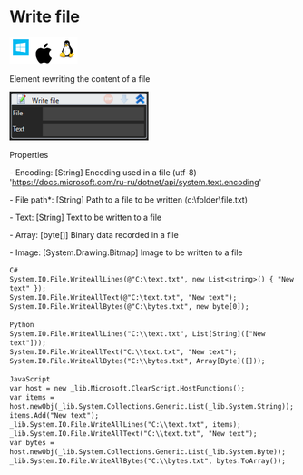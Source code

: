 # Write file

![](<../../../.gitbook/assets/image (22).png>)

Element rewriting the content of a file

![](<../../../.gitbook/assets/1 (129).png>)

Properties

&#x20;\- Encoding: \[String] Encoding used in a file (utf-8) 'https://docs.microsoft.com/ru-ru/dotnet/api/system.text.encoding'

&#x20;\- File path\*: \[String] Path to a file to be written (c:\folder\file.txt)

&#x20;\- Text: \[String] Text to be written to a file

&#x20;\- Array: \[byte\[]] Binary data recorded in a file

&#x20;\- Image: \[System.Drawing.Bitmap] Image to be written to a file

```
C#
System.IO.File.WriteAllLines(@"C:\text.txt", new List<string>() { "New text" });
System.IO.File.WriteAllText(@"C:\text.txt", "New text");
System.IO.File.WriteAllBytes(@"C:\bytes.txt", new byte[0]);

Python
System.IO.File.WriteAllLines("C:\\text.txt", List[String](["New text"]));
System.IO.File.WriteAllText("C:\\text.txt", "New text");
System.IO.File.WriteAllBytes("C:\\bytes.txt", Array[Byte]([]));

JavaScript
var host = new _lib.Microsoft.ClearScript.HostFunctions();
var items = host.newObj(_lib.System.Collections.Generic.List(_lib.System.String));
items.Add("New text");
_lib.System.IO.File.WriteAllLines("C:\\text.txt", items);
_lib.System.IO.File.WriteAllText("C:\\text.txt", "New text");
var bytes = host.newObj(_lib.System.Collections.Generic.List(_lib.System.Byte));
_lib.System.IO.File.WriteAllBytes("C:\\bytes.txt", bytes.ToArray());
```
